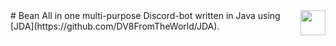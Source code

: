 <img align="right" src="https://bean.bz/images/logo.png" height="40" width="40">
# Bean
All in one multi-purpose Discord-bot written in Java using [JDA](https://github.com/DV8FromTheWorld/JDA).
